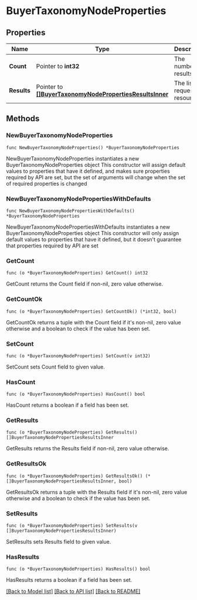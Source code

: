 # BuyerTaxonomyNodeProperties

## Properties

Name | Type | Description | Notes
------------ | ------------- | ------------- | -------------
**Count** | Pointer to **int32** | The number of results. | [optional] 
**Results** | Pointer to [**[]BuyerTaxonomyNodePropertiesResultsInner**](BuyerTaxonomyNodePropertiesResultsInner.md) | The list of requested resources. | [optional] 

## Methods

### NewBuyerTaxonomyNodeProperties

`func NewBuyerTaxonomyNodeProperties() *BuyerTaxonomyNodeProperties`

NewBuyerTaxonomyNodeProperties instantiates a new BuyerTaxonomyNodeProperties object
This constructor will assign default values to properties that have it defined,
and makes sure properties required by API are set, but the set of arguments
will change when the set of required properties is changed

### NewBuyerTaxonomyNodePropertiesWithDefaults

`func NewBuyerTaxonomyNodePropertiesWithDefaults() *BuyerTaxonomyNodeProperties`

NewBuyerTaxonomyNodePropertiesWithDefaults instantiates a new BuyerTaxonomyNodeProperties object
This constructor will only assign default values to properties that have it defined,
but it doesn't guarantee that properties required by API are set

### GetCount

`func (o *BuyerTaxonomyNodeProperties) GetCount() int32`

GetCount returns the Count field if non-nil, zero value otherwise.

### GetCountOk

`func (o *BuyerTaxonomyNodeProperties) GetCountOk() (*int32, bool)`

GetCountOk returns a tuple with the Count field if it's non-nil, zero value otherwise
and a boolean to check if the value has been set.

### SetCount

`func (o *BuyerTaxonomyNodeProperties) SetCount(v int32)`

SetCount sets Count field to given value.

### HasCount

`func (o *BuyerTaxonomyNodeProperties) HasCount() bool`

HasCount returns a boolean if a field has been set.

### GetResults

`func (o *BuyerTaxonomyNodeProperties) GetResults() []BuyerTaxonomyNodePropertiesResultsInner`

GetResults returns the Results field if non-nil, zero value otherwise.

### GetResultsOk

`func (o *BuyerTaxonomyNodeProperties) GetResultsOk() (*[]BuyerTaxonomyNodePropertiesResultsInner, bool)`

GetResultsOk returns a tuple with the Results field if it's non-nil, zero value otherwise
and a boolean to check if the value has been set.

### SetResults

`func (o *BuyerTaxonomyNodeProperties) SetResults(v []BuyerTaxonomyNodePropertiesResultsInner)`

SetResults sets Results field to given value.

### HasResults

`func (o *BuyerTaxonomyNodeProperties) HasResults() bool`

HasResults returns a boolean if a field has been set.


[[Back to Model list]](../README.md#documentation-for-models) [[Back to API list]](../README.md#documentation-for-api-endpoints) [[Back to README]](../README.md)


